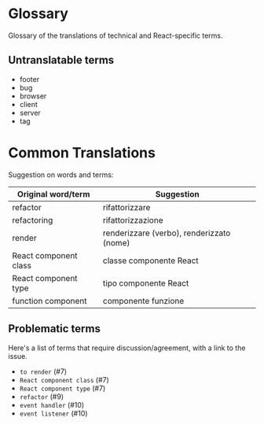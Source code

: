 # Glossary 

Glossary of the translations of technical and React-specific terms.

## Untranslatable terms
- footer
- bug
- browser
- client
- server
- tag

# Common Translations

Suggestion on words and terms:

| Original word/term | Suggestion | 
| ------------------ | ---------- |
| refactor | rifattorizzare | 
| refactoring | rifattorizzazione |
| render | renderizzare (verbo), renderizzato (nome) |
| React component class | classe componente React |
| React component type | tipo componente React |
| function component | componente funzione |

## Problematic terms

Here's a list of terms that require discussion/agreement, with a link to the issue.

- `to render` (#7)
- `React component class` (#7)
- `React component type` (#7)
- `refactor` (#9)
- `event handler` (#10)
- `event listener` (#10)
